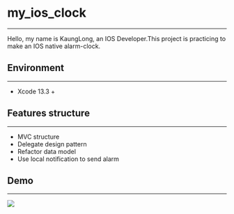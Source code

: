 # my_ios_clock
---
Hello, my name is KaungLong, an IOS Developer.This project is practicing to make an IOS native alarm-clock.

## Environment
---
- Xcode 13.3 +
## Features structure
---
- MVC structure
- Delegate design pattern
- Refactor data model
- Use local notification to send alarm 
## Demo
---
<img src="https://github.com/WeiMoKaungLong/my_ios_clock/blob/main/Demo/my_ios_clock_demo.gif">

